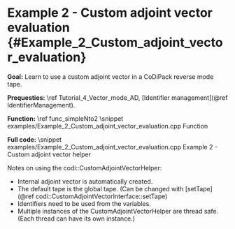 Example 2 - Custom adjoint vector evaluation {#Example_2_Custom_adjoint_vector_evaluation}
=======

**Goal:** Learn to use a custom adjoint vector in a CoDiPack reverse mode tape.

**Prequesties:** \ref Tutorial_4_Vector_mode_AD, [Identifier management](@ref IdentifierManagement).

**Function:** \ref func_simpleNto2
\snippet examples/Example_2_Custom_adjoint_vector_evaluation.cpp Function

**Full code:**
\snippet examples/Example_2_Custom_adjoint_vector_evaluation.cpp Example 2 - Custom adjoint vector helper

Notes on using the codi::CustomAdjointVectorHelper:
 - Internal adjoint vector is automatically created.
 - The default tape is the global tape. (Can be changed with [setTape](@ref codi::CustomAdjointVectorInterface::setTape)
 - Identifiers need to be used from the variables.
 - Multiple instances of the CustomAdjointVectorHelper are thread safe. (Each thread can have its own instance.)
